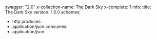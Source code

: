 swagger: "2.0"
x-collection-name: The Dark Sky
x-complete: 1
info:
  title: The Dark Sky
  version: 1.0.0
schemes:
- http
produces:
- application/json
consumes:
- application/json